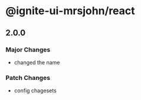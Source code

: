 # @ignite-ui-mrsjohn/react

## 2.0.0

### Major Changes

- changed the name

### Patch Changes

- config chagesets
